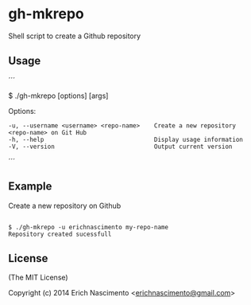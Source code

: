 # gh-mkrepo
Shell script to create a Github repository

## Usage

´´´

$ ./gh-mkrepo [options] [args]

  Options:

    -u, --username <username> <repo-name>    Create a new repository <repo-name> on Git Hub
    -h, --help                               Display usage information
    -V, --version                            Output current version

´´´

## Example
Create a new repository on Github

```

$ ./gh-mkrepo -u erichnascimento my-repo-name
Repository created sucessfull

```
## License

(The MIT License)

Copyright (c) 2014 Erich Nascimento &lt;erichnascimento@gmail.com&gt;
